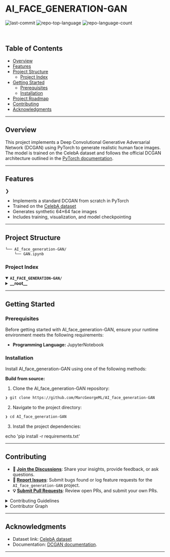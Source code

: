 <div align="left" style="position: relative;">
<h1>AI_FACE_GENERATION-GAN</h1>
<p align="left">
	<img src="https://img.shields.io/github/last-commit/MarcGeorgeML/AI_face_generation-GAN?style=default&logo=git&logoColor=white&color=0080ff" alt="last-commit">
	<img src="https://img.shields.io/github/languages/top/MarcGeorgeML/AI_face_generation-GAN?style=default&color=0080ff" alt="repo-top-language">
	<img src="https://img.shields.io/github/languages/count/MarcGeorgeML/AI_face_generation-GAN?style=default&color=0080ff" alt="repo-language-count">
</p>
<p align="left"><!-- default option, no dependency badges. -->
</p>
<p align="left">
	<!-- default option, no dependency badges. -->
</p>
</div>
<br clear="right">

##  Table of Contents

- [ Overview](#-overview)
- [ Features](#-features)
- [ Project Structure](#-project-structure)
  - [ Project Index](#-project-index)
- [ Getting Started](#-getting-started)
  - [ Prerequisites](#-prerequisites)
  - [ Installation](#-installation)
- [ Project Roadmap](#-project-roadmap)
- [ Contributing](#-contributing)
- [ Acknowledgments](#-acknowledgments)

---

##  Overview

This project implements a Deep Convolutional Generative Adversarial Network (DCGAN) using PyTorch to generate realistic human face images. The model is trained on the CelebA dataset and follows the official DCGAN architecture outlined in the [PyTorch documentation](https://pytorch.org/tutorials/beginner/dcgan_faces_tutorial.html).


---

##  Features

<p>❯ 

- Implements a standard DCGAN from scratch in PyTorch
- Trained on the [CelebA dataset](https://mmlab.ie.cuhk.edu.hk/projects/CelebA.html) 
- Generates synthetic 64×64 face images
- Includes training, visualization, and model checkpointing</p>

---

##  Project Structure

```sh
└── AI_face_generation-GAN/
    └── GAN.ipynb
```


###  Project Index
<details open>
	<summary><b><code>AI_FACE_GENERATION-GAN/</code></b></summary>
	<details> <!-- __root__ Submodule -->
		<summary><b>__root__</b></summary>
		<blockquote>
			<table>
			<tr>
				<td><b><a href='https://github.com/MarcGeorgeML/AI_face_generation-GAN/blob/master/GAN.ipynb'>GAN.ipynb</a></b></td>
				<td><code>❯ Code to train generator and discriminator</code></td>
			</tr>
			</table>
		</blockquote>
	</details>
</details>

---
##  Getting Started

###  Prerequisites

Before getting started with AI_face_generation-GAN, ensure your runtime environment meets the following requirements:

- **Programming Language:** JupyterNotebook


###  Installation

Install AI_face_generation-GAN using one of the following methods:

**Build from source:**

1. Clone the AI_face_generation-GAN repository:
```sh
❯ git clone https://github.com/MarcGeorgeML/AI_face_generation-GAN
```

2. Navigate to the project directory:
```sh
❯ cd AI_face_generation-GAN
```

3. Install the project dependencies:

echo 'pip install -r requirements.txt'



---

##  Contributing

- **💬 [Join the Discussions](https://github.com/MarcGeorgeML/AI_face_generation-GAN/discussions)**: Share your insights, provide feedback, or ask questions.
- **🐛 [Report Issues](https://github.com/MarcGeorgeML/AI_face_generation-GAN/issues)**: Submit bugs found or log feature requests for the `AI_face_generation-GAN` project.
- **💡 [Submit Pull Requests](https://github.com/MarcGeorgeML/AI_face_generation-GAN/blob/main/CONTRIBUTING.md)**: Review open PRs, and submit your own PRs.

<details closed>
<summary>Contributing Guidelines</summary>

1. **Fork the Repository**: Start by forking the project repository to your github account.
2. **Clone Locally**: Clone the forked repository to your local machine using a git client.
   ```sh
   git clone https://github.com/MarcGeorgeML/AI_face_generation-GAN
   ```
3. **Create a New Branch**: Always work on a new branch, giving it a descriptive name.
   ```sh
   git checkout -b new-feature-x
   ```
4. **Make Your Changes**: Develop and test your changes locally.
5. **Commit Your Changes**: Commit with a clear message describing your updates.
   ```sh
   git commit -m 'Implemented new feature x.'
   ```
6. **Push to github**: Push the changes to your forked repository.
   ```sh
   git push origin new-feature-x
   ```
7. **Submit a Pull Request**: Create a PR against the original project repository. Clearly describe the changes and their motivations.
8. **Review**: Once your PR is reviewed and approved, it will be merged into the main branch. Congratulations on your contribution!
</details>

<details closed>
<summary>Contributor Graph</summary>
<br>
<p align="left">
   <a href="https://github.com{/MarcGeorgeML/AI_face_generation-GAN/}graphs/contributors">
      <img src="https://contrib.rocks/image?repo=MarcGeorgeML/AI_face_generation-GAN">
   </a>
</p>
</details>

---


##  Acknowledgments

- Dataset link: [CelebA dataset](https://mmlab.ie.cuhk.edu.hk/projects/CelebA.html) 
- Documentation: [DCGAN documentation](https://pytorch.org/tutorials/beginner/dcgan_faces_tutorial.html).

---
